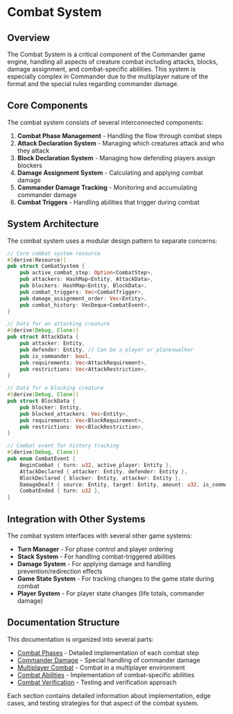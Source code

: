 # Combat System

## Overview

The Combat System is a critical component of the Commander game engine, handling all aspects of creature combat including attacks, blocks, damage assignment, and combat-specific abilities. This system is especially complex in Commander due to the multiplayer nature of the format and the special rules regarding commander damage.

## Core Components

The combat system consists of several interconnected components:

1. **Combat Phase Management** - Handling the flow through combat steps
2. **Attack Declaration System** - Managing which creatures attack and who they attack
3. **Block Declaration System** - Managing how defending players assign blockers
4. **Damage Assignment System** - Calculating and applying combat damage
5. **Commander Damage Tracking** - Monitoring and accumulating commander damage
6. **Combat Triggers** - Handling abilities that trigger during combat

## System Architecture

The combat system uses a modular design pattern to separate concerns:

```rust
// Core combat system resource
#[derive(Resource)]
pub struct CombatSystem {
    pub active_combat_step: Option<CombatStep>,
    pub attackers: HashMap<Entity, AttackData>,
    pub blockers: HashMap<Entity, BlockData>,
    pub combat_triggers: Vec<CombatTrigger>,
    pub damage_assignment_order: Vec<Entity>,
    pub combat_history: VecDeque<CombatEvent>,
}

// Data for an attacking creature
#[derive(Debug, Clone)]
pub struct AttackData {
    pub attacker: Entity,
    pub defender: Entity, // Can be a player or planeswalker
    pub is_commander: bool,
    pub requirements: Vec<AttackRequirement>,
    pub restrictions: Vec<AttackRestriction>,
}

// Data for a blocking creature
#[derive(Debug, Clone)]
pub struct BlockData {
    pub blocker: Entity,
    pub blocked_attackers: Vec<Entity>,
    pub requirements: Vec<BlockRequirement>,
    pub restrictions: Vec<BlockRestriction>,
}

// Combat event for history tracking
#[derive(Debug, Clone)]
pub enum CombatEvent {
    BeginCombat { turn: u32, active_player: Entity },
    AttackDeclared { attacker: Entity, defender: Entity },
    BlockDeclared { blocker: Entity, attacker: Entity },
    DamageDealt { source: Entity, target: Entity, amount: u32, is_commander_damage: bool },
    CombatEnded { turn: u32 },
}
```

## Integration with Other Systems

The combat system interfaces with several other game systems:

- **Turn Manager** - For phase control and player ordering
- **Stack System** - For handling combat-triggered abilities 
- **Damage System** - For applying damage and handling prevention/redirection effects
- **Game State System** - For tracking changes to the game state during combat
- **Player System** - For player state changes (life totals, commander damage)

## Documentation Structure

This documentation is organized into several parts:

- [Combat Phases](combat_phases.md) - Detailed implementation of each combat step
- [Commander Damage](commander_damage.md) - Special handling of commander damage
- [Multiplayer Combat](multiplayer_combat.md) - Combat in a multiplayer environment
- [Combat Abilities](combat_abilities.md) - Implementation of combat-specific abilities
- [Combat Verification](combat_verification.md) - Testing and verification approach

Each section contains detailed information about implementation, edge cases, and testing strategies for that aspect of the combat system. 